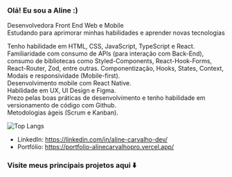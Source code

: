 ### Olá! Eu sou a Aline :)

Desenvolvedora Front End Web e Mobile <br/>
Estudando para aprimorar minhas habilidades e aprender novas tecnologias

Tenho habilidade em HTML, CSS, JavaScript, TypeScript e React. <br/>
Familiaridade com consumo de APIs (para interação com Back-End), consumo de bibliotecas como Styled-Components, React-Hook-Forms, React-Router, Zod, entre outras. Componentização, Hooks, States, Context, Modais e responsividade (Mobile-first). <br/>
Desenvolvimento mobile com React Native. <br/>
Habilidade em UX, UI Design e Figma. <br/>
Prezo pelas boas práticas de desenvolvimento e tenho habilidade em versionamento de código com Github. <br/>
Metodologias ágeis (Scrum e Kanban). <br/>

![Top Langs](https://github-readme-stats.vercel.app/api/top-langs/?username=alinecarvalhopro&layout=compact)

- LinkedIn: https://linkedin.com/in/aline-carvalho-dev/ 
- Portfólio: https://portfolio-alinecarvalhopro.vercel.app/


### Visite meus principais projetos aqui ⬇️
